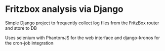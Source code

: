 # Fritzbox analysis via Django

Simple Django project to frequently collect log files
from the FritzBox router and store to DB

Uses selenium with PhantomJS for the web interface
and django-kronos for the cron-job integration


